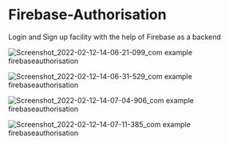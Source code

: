 # Firebase-Authorisation
Login and Sign up facility with the help of Firebase as a backend

![Screenshot_2022-02-12-14-06-21-099_com example firebaseauthorisation](https://user-images.githubusercontent.com/80147222/153704103-3c1a37cb-9ad1-4b0c-af43-321a60c3c9e9.jpg)


![Screenshot_2022-02-12-14-06-31-529_com example firebaseauthorisation](https://user-images.githubusercontent.com/80147222/153704173-c4002cea-e700-4980-8043-7e8ec25b63b1.jpg)

![Screenshot_2022-02-12-14-07-04-906_com example firebaseauthorisation](https://user-images.githubusercontent.com/80147222/153704187-abb484b1-66f8-4a81-b3b2-75e109848f63.jpg)

![Screenshot_2022-02-12-14-07-11-385_com example firebaseauthorisation](https://user-images.githubusercontent.com/80147222/153704192-137eece5-8e2c-4d63-9832-6b7b8a6754ab.jpg)
